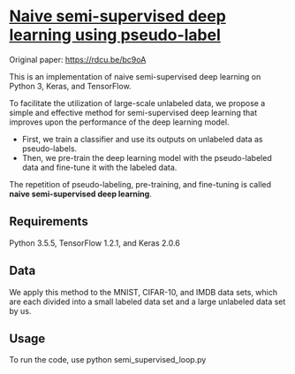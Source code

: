 # [Naive semi-supervised deep learning using pseudo-label](https://doi.org/10.1007/s12083-018-0702-9)
Original paper: https://rdcu.be/bc9oA

This is an implementation of naive semi-supervised deep learning on Python 3, Keras, and TensorFlow. 

To facilitate the utilization of large-scale unlabeled data, we propose a simple and effective method for semi-supervised deep learning that improves upon the performance of the deep learning model. 
* First, we train a classifier and use its outputs on unlabeled data as pseudo-labels. 
* Then, we pre-train the deep learning model with the pseudo-labeled data and fine-tune it with the labeled data. 

The repetition of pseudo-labeling, pre-training, and fine-tuning is called **naive semi-supervised deep learning**. 

## Requirements
Python 3.5.5, TensorFlow 1.2.1, and Keras 2.0.6

## Data
We apply this method to the MNIST, CIFAR-10, and IMDB data sets, which are each divided into a small labeled data set and a large unlabeled data set by us. 

## Usage
To run the code, use
  python semi_supervised_loop.py
